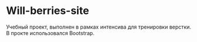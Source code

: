 # Will-berries-site

Учебный проект, выполнен в рамках интенсива для тренировки верстки.
В прокте использовался Bootstrap.
